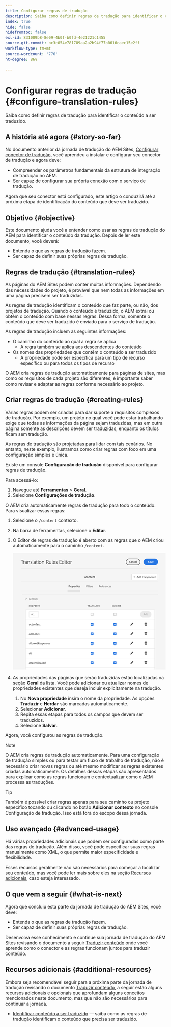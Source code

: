 ```yaml
---
title: Configurar regras de tradução
description: Saiba como definir regras de tradução para identificar o conteúdo a ser traduzido.
index: true
hide: false
hidefromtoc: false
exl-id: 831009b8-8e09-4b0f-b0fd-4e21221c1455
source-git-commit: bc3c054e781789aa2a2b94f77b0616caec15e2ff
workflow-type: tm+mt
source-wordcount: '776'
ht-degree: 86%

---
```


# Configurar regras de tradução {#configure-translation-rules}

Saiba como definir regras de tradução para identificar o conteúdo a ser traduzido.

## A história até agora {#story-so-far}

No documento anterior da jornada de tradução do AEM Sites, [Configurar conector de tradução](configure-connector.md), você aprendeu a instalar e configurar seu conector de tradução e agora deve:

* Compreender os parâmetros fundamentais da estrutura de integração de tradução no AEM.
* Ser capaz de configurar sua própria conexão com o serviço de tradução.

Agora que seu conector está configurado, este artigo o conduzirá até a próxima etapa de identificação do conteúdo que deve ser traduzido.

## Objetivo {#objective}

Este documento ajuda você a entender como usar as regras de tradução do AEM para identificar o conteúdo da tradução. Depois de ler este documento, você deverá:

* Entenda o que as regras de tradução fazem.
* Ser capaz de definir suas próprias regras de tradução.

## Regras de tradução {#translation-rules}

As páginas do AEM Sites podem conter muitas informações. Dependendo das necessidades do projeto, é provável que nem todas as informações em uma página precisem ser traduzidas.

As regras de tradução identificam o conteúdo que faz parte, ou não, dos projetos de tradução. Quando o conteúdo é traduzido, o AEM extrai ou obtém o conteúdo com base nessas regras. Dessa forma, somente o conteúdo que deve ser traduzido é enviado para o serviço de tradução.

As regras de tradução incluem as seguintes informações:

* O caminho do conteúdo ao qual a regra se aplica
   * A regra também se aplica aos descendentes do conteúdo
* Os nomes das propriedades que contêm o conteúdo a ser traduzido
   * A propriedade pode ser específica para um tipo de recurso específico ou para todos os tipos de recurso

O AEM cria regras de tradução automaticamente para páginas de sites, mas como os requisitos de cada projeto são diferentes, é importante saber como revisar e adaptar as regras conforme necessário ao projeto.

## Criar regras de tradução {#creating-rules}

Várias regras podem ser criadas para dar suporte a requisitos complexos de tradução. Por exemplo, um projeto no qual você pode estar trabalhando exige que todas as informações da página sejam traduzidas, mas em outra página somente as descrições devem ser traduzidas, enquanto os títulos ficam sem tradução.

As regras de tradução são projetadas para lidar com tais cenários. No entanto, neste exemplo, ilustramos como criar regras com foco em uma configuração simples e única.

Existe um console **Configuração de tradução** disponível para configurar regras de tradução.

Para acessá-lo:

1. Navegue até **Ferramentas** > **Geral**.
1. Selecione **Configurações de tradução**.

O AEM cria automaticamente regras de tradução para todo o conteúdo. Para visualizar essas regras:

1. Selecione o `/content` contexto.
1. Na barra de ferramentas, selecione o **Editar**.
1. O Editor de regras de tradução é aberto com as regras que o AEM criou automaticamente para o caminho `/content`.

   ![Editor de regras de tradução](assets/translation-rules-editor.png)

1. As propriedades das páginas que serão traduzidas estão localizadas na seção **Geral** da lista. Você pode adicionar ou atualizar nomes de propriedades existentes que deseja incluir explicitamente na tradução.
   1. No **Nova propriedade** insira o nome da propriedade. As opções **Traduzir** e **Herdar** são marcadas automaticamente.
   1. Selecionar **Adicionar**.
   1. Repita essas etapas para todos os campos que devem ser traduzidos.
   1. Selecione **Salvar**.

Agora, você configurou as regras de tradução.

>[!NOTE]
>
>O AEM cria regras de tradução automaticamente. Para uma configuração de tradução simples ou para testar um fluxo de trabalho de tradução, não é necessário criar novas regras ou até mesmo modificar as regras existentes criadas automaticamente. Os detalhes dessas etapas são apresentados para explicar como as regras funcionam e contextualizar como o AEM processa as traduções.

>[!TIP]
>
>Também é possível criar regras apenas para seu caminho ou projeto específico tocando ou clicando no botão **Adicionar contexto** no console Configuração de tradução. Isso está fora do escopo dessa jornada.

## Uso avançado {#advanced-usage}

Há várias propriedades adicionais que podem ser configuradas como parte das regras de tradução. Além disso, você pode especificar suas regras manualmente como XML, o que permite maior especificidade e flexibilidade.

Esses recursos geralmente não são necessários para começar a localizar seu conteúdo, mas você pode ler mais sobre eles na seção [Recursos adicionais](#additional-resources), caso esteja interessado.

## O que vem a seguir {#what-is-next}

Agora que concluiu esta parte da jornada de tradução do AEM Sites, você deve:

* Entenda o que as regras de tradução fazem.
* Ser capaz de definir suas próprias regras de tradução.

Desenvolva esse conhecimento e continue sua jornada de tradução do AEM Sites revisando o documento a seguir [Traduzir conteúdo](translate-content.md) onde você aprende como o conector e as regras funcionam juntos para traduzir conteúdo.

## Recursos adicionais {#additional-resources}

Embora seja recomendável seguir para a próxima parte da jornada de tradução revisando o documento [Traduzir conteúdo,](translate-content.md) a seguir estão alguns recursos adicionais e opcionais que aprofundam alguns conceitos mencionados neste documento, mas que não são necessários para continuar a jornada.

* [Identificar conteúdo a ser traduzido](/help/sites-cloud/administering/translation/rules.md) — saiba como as regras de tradução identificam o conteúdo que precisa ser traduzido.
